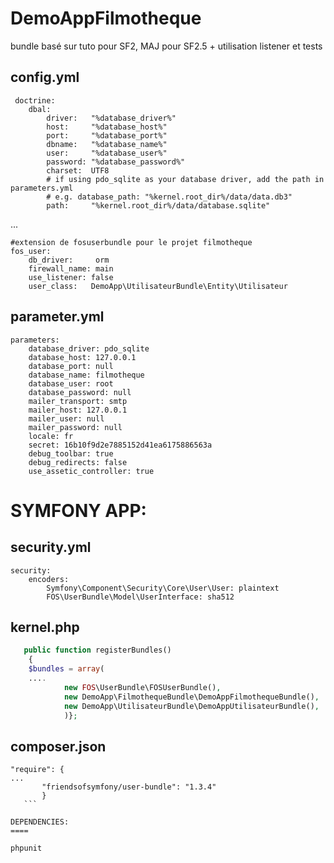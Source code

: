 DemoAppFilmotheque
==================

bundle basé sur tuto pour SF2, MAJ pour SF2.5 + utilisation listener et tests


config.yml
---
```
 doctrine:
    dbal:
        driver:   "%database_driver%"
        host:     "%database_host%"
        port:     "%database_port%"
        dbname:   "%database_name%"
        user:     "%database_user%"
        password: "%database_password%"
        charset:  UTF8
        # if using pdo_sqlite as your database driver, add the path in parameters.yml
        # e.g. database_path: "%kernel.root_dir%/data/data.db3"
        path:     "%kernel.root_dir%/data/database.sqlite"
```
...
```
#extension de fosuserbundle pour le projet filmotheque
fos_user:
    db_driver:     orm
    firewall_name: main
    use_listener: false
    user_class:   DemoApp\UtilisateurBundle\Entity\Utilisateur
```

parameter.yml
----
```
parameters:
    database_driver: pdo_sqlite
    database_host: 127.0.0.1
    database_port: null
    database_name: filmotheque
    database_user: root
    database_password: null
    mailer_transport: smtp
    mailer_host: 127.0.0.1
    mailer_user: null
    mailer_password: null
    locale: fr
    secret: 16b10f9d2e7885152d41ea6175886563a
    debug_toolbar: true
    debug_redirects: false
    use_assetic_controller: true
```

SYMFONY APP:
====

security.yml
----
```
security:
    encoders:
        Symfony\Component\Security\Core\User\User: plaintext
        FOS\UserBundle\Model\UserInterface: sha512
```

kernel.php
----
```php
   public function registerBundles()
    {
    $bundles = array(
    ....
			new FOS\UserBundle\FOSUserBundle(),
            new DemoApp\FilmothequeBundle\DemoAppFilmothequeBundle(),
            new DemoApp\UtilisateurBundle\DemoAppUtilisateurBundle(),
            )};
```
composer.json
----
 ```
 "require": {
 ...
		"friendsofsymfony/user-bundle": "1.3.4"
		}
	```
	
DEPENDENCIES:
====

phpunit
